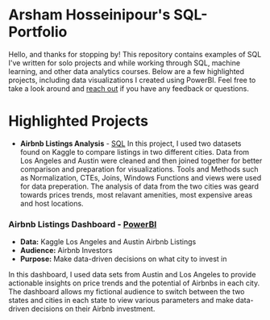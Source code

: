 # Arsham Hosseinipour's SQL-Portfolio
Hello, and thanks for stopping by! This repository contains examples of SQL I've written for solo projects and while working through SQL, machine learning, and other data analytics courses. Below are a few highlighted projects, including data visualizations I created using PowerBI. Feel free to take a look around and [reach out](https://www.linkedin.com/in/arsham-hosseinipour/) if you have any feedback or questions.
# Highlighted Projects
+ **Airbnb Listings Analysis** - [SQL](https://github.com/ArshamHoss/SQL-Portfolio/blob/main/airbnb.sql) In this project, I used two datasets found on Kaggle to compare listings in two different cities. Data from Los Angeles and Austin were cleaned and then joined together for better comparison and preparation for visualizations. Tools and Methods such as Normalization, CTEs, Joins, Windows Functions and views were used for data preperation. The analysis of data from the two cities was geard towards prices trends, most relavant amenities, most expensive areas and host locations.
### Airbnb Listings Dashboard - [PowerBI](https://drive.google.com/file/d/1DfWmHv4VuaHjTDMpFS3LSmzjEQHswXYN/view?usp=sharing)
+ **Data:** Kaggle Los Angeles and Austin Airbnb Listings
+ **Audience:** Airbnb Investors
+ **Purpose:** Make data-driven decisions on what city to invest in
  
In this dashboard, I used data sets from Austin and Los Angeles to provide actionable insights on price trends and the potential of Airbnbs in each city. The dashboard allows my fictional audience to switch between the two states and cities in each state to view various parameters and make data-driven decisions on their Airbnb investment.
